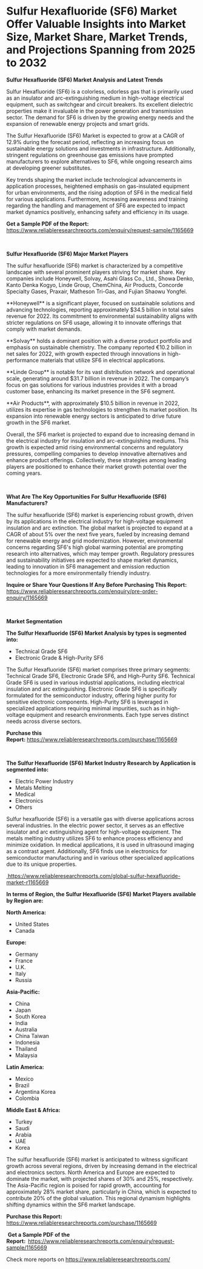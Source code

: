 <p><h1>Sulfur Hexafluoride (SF6) Market Offer Valuable Insights into Market Size, Market Share, Market Trends, and Projections Spanning from 2025 to 2032</h1></p><p><strong>Sulfur Hexafluoride (SF6) Market Analysis and Latest Trends</strong></p>
<p><p>Sulfur Hexafluoride (SF6) is a colorless, odorless gas that is primarily used as an insulator and arc-extinguishing medium in high-voltage electrical equipment, such as switchgear and circuit breakers. Its excellent dielectric properties make it invaluable in the power generation and transmission sector. The demand for SF6 is driven by the growing energy needs and the expansion of renewable energy projects and smart grids.</p><p>The Sulfur Hexafluoride (SF6) Market is expected to grow at a CAGR of 12.9% during the forecast period, reflecting an increasing focus on sustainable energy solutions and investments in infrastructure. Additionally, stringent regulations on greenhouse gas emissions have prompted manufacturers to explore alternatives to SF6, while ongoing research aims at developing greener substitutes.</p><p>Key trends shaping the market include technological advancements in application processes, heightened emphasis on gas-insulated equipment for urban environments, and the rising adoption of SF6 in the medical field for various applications. Furthermore, increasing awareness and training regarding the handling and management of SF6 are expected to impact market dynamics positively, enhancing safety and efficiency in its usage.</p></p>
<p><strong>Get a Sample PDF of the Report:&nbsp;</strong> <a href="https://www.reliableresearchreports.com/enquiry/request-sample/1165669?utm_campaign=3360&utm_medium=2&utm_source=Github&utm_content=ia&utm_term=03042025&utm_id=sulfur-hexafluoride-sf6">https://www.reliableresearchreports.com/enquiry/request-sample/1165669</a></p>
<p>&nbsp;</p>
<p><strong>Sulfur Hexafluoride (SF6) Major Market Players</strong></p>
<p><p>The sulfur hexafluoride (SF6) market is characterized by a competitive landscape with several prominent players striving for market share. Key companies include Honeywell, Solvay, Asahi Glass Co., Ltd., Showa Denko, Kanto Denka Kogyo, Linde Group, ChemChina, Air Products, Concorde Specialty Gases, Praxair, Matheson Tri-Gas, and Fujian Shaowu Yongfei.</p><p>**Honeywell** is a significant player, focused on sustainable solutions and advancing technologies, reporting approximately $34.5 billion in total sales revenue for 2022. Its commitment to environmental sustainability aligns with stricter regulations on SF6 usage, allowing it to innovate offerings that comply with market demands.</p><p>**Solvay** holds a dominant position with a diverse product portfolio and emphasis on sustainable chemistry. The company reported €10.2 billion in net sales for 2022, with growth expected through innovations in high-performance materials that utilize SF6 in electrical applications.</p><p>**Linde Group** is notable for its vast distribution network and operational scale, generating around $31.7 billion in revenue in 2022. The company’s focus on gas solutions for various industries provides it with a broad customer base, enhancing its market presence in the SF6 segment.</p><p>**Air Products**, with approximately $10.5 billion in revenue in 2022, utilizes its expertise in gas technologies to strengthen its market position. Its expansion into renewable energy sectors is anticipated to drive future growth in the SF6 market.</p><p>Overall, the SF6 market is projected to expand due to increasing demand in the electrical industry for insulation and arc-extinguishing mediums. This growth is expected amid rising environmental concerns and regulatory pressures, compelling companies to develop innovative alternatives and enhance product offerings. Collectively, these strategies among leading players are positioned to enhance their market growth potential over the coming years.</p></p>
<p>&nbsp;</p>
<p><strong>What Are The Key Opportunities For Sulfur Hexafluoride (SF6) Manufacturers?</strong></p>
<p><p>The sulfur hexafluoride (SF6) market is experiencing robust growth, driven by its applications in the electrical industry for high-voltage equipment insulation and arc extinction. The global market is projected to expand at a CAGR of about 5% over the next five years, fueled by increasing demand for renewable energy and grid modernization. However, environmental concerns regarding SF6's high global warming potential are prompting research into alternatives, which may temper growth. Regulatory pressures and sustainability initiatives are expected to shape market dynamics, leading to innovation in SF6 management and emission reduction technologies for a more environmentally friendly industry.</p></p>
<p><strong>Inquire or Share Your Questions If Any Before Purchasing This Report:</strong> <a href="https://www.reliableresearchreports.com/enquiry/pre-order-enquiry/1165669?utm_campaign=3360&utm_medium=2&utm_source=Github&utm_content=ia&utm_term=03042025&utm_id=sulfur-hexafluoride-sf6">https://www.reliableresearchreports.com/enquiry/pre-order-enquiry/1165669</a></p>
<p>&nbsp;</p>
<p><strong>Market Segmentation</strong></p>
<p><strong>The Sulfur Hexafluoride (SF6) Market Analysis by types is segmented into:</strong></p>
<p><ul><li>Technical Grade SF6</li><li>Electronic Grade & High-Purity SF6</li></ul></p>
<p><p>The Sulfur Hexafluoride (SF6) market comprises three primary segments: Technical Grade SF6, Electronic Grade SF6, and High-Purity SF6. Technical Grade SF6 is used in various industrial applications, including electrical insulation and arc extinguishing. Electronic Grade SF6 is specifically formulated for the semiconductor industry, offering higher purity for sensitive electronic components. High-Purity SF6 is leveraged in specialized applications requiring minimal impurities, such as in high-voltage equipment and research environments. Each type serves distinct needs across diverse sectors.</p></p>
<p><strong>Purchase this Report:&nbsp;</strong><a href="https://www.reliableresearchreports.com/purchase/1165669?utm_campaign=3360&utm_medium=2&utm_source=Github&utm_content=ia&utm_term=03042025&utm_id=sulfur-hexafluoride-sf6">https://www.reliableresearchreports.com/purchase/1165669</a></p>
<p>&nbsp;</p>
<p><strong>The Sulfur Hexafluoride (SF6) Market Industry Research by Application is segmented into:</strong></p>
<p><ul><li>Electric Power Industry</li><li>Metals Melting</li><li>Medical</li><li>Electronics</li><li>Others</li></ul></p>
<p><p>Sulfur hexafluoride (SF6) is a versatile gas with diverse applications across several industries. In the electric power sector, it serves as an effective insulator and arc extinguishing agent for high-voltage equipment. The metals melting industry utilizes SF6 to enhance process efficiency and minimize oxidation. In medical applications, it is used in ultrasound imaging as a contrast agent. Additionally, SF6 finds use in electronics for semiconductor manufacturing and in various other specialized applications due to its unique properties.</p></p>
<p><a href="https://www.reliableresearchreports.com/global-sulfur-hexafluoride-market-r1165669?utm_campaign=3360&utm_medium=2&utm_source=Github&utm_content=ia&utm_term=03042025&utm_id=sulfur-hexafluoride-sf6">&nbsp;https://www.reliableresearchreports.com/global-sulfur-hexafluoride-market-r1165669</a></p>
<p><strong>In terms of Region, the Sulfur Hexafluoride (SF6) Market Players available by Region are:</strong></p>
<p>
    <p> <strong> North America: </strong>
        <ul>
            <li>United States</li>
            <li>Canada</li>
        </ul>
        </p> 
    <p> <strong> Europe: </strong>
        <ul>
            <li>Germany</li>
            <li>France</li>
            <li>U.K.</li>
            <li>Italy</li>
            <li>Russia</li>
        </ul>
        </p> 
    <p> <strong> Asia-Pacific: </strong>
        <ul>
            <li>China</li>
            <li>Japan</li>
            <li>South Korea</li>
            <li>India</li>
            <li>Australia</li>
            <li>China Taiwan</li>
            <li>Indonesia</li>
            <li>Thailand</li>
            <li>Malaysia</li>
        </ul>
        </p> 
    <p> <strong> Latin America: </strong>
        <ul>
            <li>Mexico</li>
            <li>Brazil</li>
            <li>Argentina Korea</li>
            <li>Colombia</li>
        </ul>
        </p> 
    <p> <strong> Middle East & Africa: </strong>
        <ul>
            <li>Turkey</li>
            <li>Saudi</li>
            <li>Arabia</li>
            <li>UAE</li>
            <li>Korea</li>
        </ul>
    </p>
    </p>
<p><p>The sulfur hexafluoride (SF6) market is anticipated to witness significant growth across several regions, driven by increasing demand in the electrical and electronics sectors. North America and Europe are expected to dominate the market, with projected shares of 30% and 25%, respectively. The Asia-Pacific region is poised for rapid growth, accounting for approximately 28% market share, particularly in China, which is expected to contribute 20% of the global valuation. This regional dynamism highlights shifting dynamics within the SF6 market landscape.</p></p>
<p><strong>Purchase this Report: </strong><a href="https://www.reliableresearchreports.com/purchase/1165669?utm_campaign=3360&utm_medium=2&utm_source=Github&utm_content=ia&utm_term=03042025&utm_id=sulfur-hexafluoride-sf6">https://www.reliableresearchreports.com/purchase/1165669</a></p>
<p>&nbsp;<strong>Get a Sample PDF of the Report:&nbsp;&nbsp;</strong><a href="https://www.reliableresearchreports.com/enquiry/request-sample/1165669?utm_campaign=3360&utm_medium=2&utm_source=Github&utm_content=ia&utm_term=03042025&utm_id=sulfur-hexafluoride-sf6">https://www.reliableresearchreports.com/enquiry/request-sample/1165669</a></p>
<p><strong></strong></p>
<p>Check more reports on <a href="https://www.reliableresearchreports.com/?utm_campaign=3360&utm_medium=2&utm_source=Github&utm_content=ia&utm_term=03042025&utm_id=sulfur-hexafluoride-sf6">https://www.reliableresearchreports.com/</a></p>